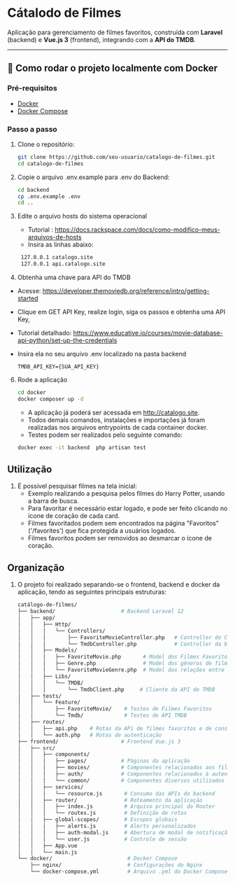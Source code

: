 # Cátalodo de Filmes

Aplicação para gerenciamento de filmes favoritos, construída com **Laravel** (backend) e **Vue.js 3** (frontend),
integrando com a **API do TMDB**.

---

## 🚀 Como rodar o projeto localmente com Docker

### Pré-requisitos

- [Docker](https://docs.docker.com/get-docker/)
- [Docker Compose](https://docs.docker.com/compose/)

### Passo a passo

1. Clone o repositório:
    ```bash
    git clone https://github.com/seu-usuario/catalogo-de-filmes.git
    cd catalogo-de-filmes

2. Copie o arquivo .env.example para .env do Backend:
    ```bash
    cd backend
    cp .env.example .env
    cd ..
    ```

3. Edite o arquivo hosts do sistema operacional
    - Tutorial : https://docs.rackspace.com/docs/como-modifico-meus-arquivos-de-hosts
    - Insira as linhas abaixo:
   ```bash
    127.0.0.1 catalogo.site
    127.0.0.1 api.catalogo.site
   ```

4. Obtenha uma chave para API do TMDB

- Acesse: https://developer.themoviedb.org/reference/intro/getting-started
- Clique em GET API Key, realize login, siga os passos e obtenha uma API Key,
- Tutorial detalhado: https://www.educative.io/courses/movie-database-api-python/set-up-the-credentials
- Insira ela no seu arquivo .env localizado na pasta backend

    ```dotenv
    TMDB_API_KEY={SUA_API_KEY}
    ```

6. Rode a aplicação
    ```bash
    cd docker
    docker composer up -d
   ````

    - A aplicação já poderá ser acessada em http://catalogo.site.
    - Todos demais comandos, instalações e importações já foram realizadas nos arquivos entrypoints de cada container
      docker.
    - Testes podem ser realizados pelo seguinte comando:
    ```bash
    docker exec -it backend  php artisan test

   ```

## Utilização

1. É possível pesquisar filmes na tela inicial:
    - Exemplo realizando a pesquisa pelos filmes do Harry Potter, usando a barra de busca.
    - Para favoritar é necessário estar logado, e pode ser feito clicando no ícone de coração de cada card.
    - Filmes favoritados podem sem encontrados na página "Favoritos" ('/favorites') que fica protegida a usuários
      logados.
    - Filmes favoritos podem ser removidos ao desmarcar o ícone de coração.

## Organização

1. O projeto foi realizado separando-se o frontend, backend e docker da aplicação, tendo as seguintes principais
   estruturas:
    ```bash
   catálogo-de-filmes/
    ├── backend/                     # Backend Laravel 12
    │   ├── app/
    │   │   ├── Http/
    │   │   │   └── Controllers/
    │   │   │       ├── FavoriteMovieController.php   # Controller do CRUD de Filmes Favoritos
    │   │   │       └── TmdbController.php            # Controller da busca à API do TMDB
    │   │   ├── Models/
    │   │   │   ├── FavoriteMovie.php       # Model dos Filmes Favoritos
    │   │   │   ├── Genre.php               # Model dos gêneros de filmes
    │   │   │   └── FavoriteMovieGenre.php  # Model das relações entre gêneros e filmes favoritos
    │   │   ├── Libs/
    │   │   │   └── TMDB/
    │   │   │       └── TmdbClient.php     # Cliente da API do TMDB
    │   ├── tests/
    │   │   └── Feature/
    │   │       ├── FavoriteMovie/    # Testes de Filmes Favoritos
    │   │       └── Tmdb/             # Testes de API TMDB
    │   ├── routes/
    │   │   ├── api.php    # Rotas da APi de filmes favoritos e de consulta a API do TMDB
    │   │   └── auth.php   # Rotas de autenticação   
    ├── frontend/                    # Frontend Vue.js 3
    │   ├── src/
    │   │   ├── components/
    │   │   │   ├── pages/           # Páginas da aplicação
    │   │   │   ├── movies/          # Componentes relacionados aos filmes
    │   │   │   ├── auth/            # Componentes relacionados à autenticação
    │   │   │   └── common/          # Componentes diversos utilizados
    │   │   ├── services/
    │   │   │   └── resource.js       # Consumo das APIs do backend
    │   │   ├── router/               # Roteamento da aplicação
    │   │   │   ├── index.js          # Arquivo principal do Router
    │   │   │   └── routes.js         # Definição de rotas
    │   │   ├── global-scopes/        # Escopos globais
    │   │   │   ├── alerts.js         # Alerts personalizados
    │   │   │   ├── auth-modal.js     # Abertura de modal de notificação
    │   │   │   └── user.js           # Controle de sessão
    │   │   ├── App.vue
    │   │   └── main.js
    └── docker/                        # Docker Compose
        ├── nginx/                     # Configurações do Nginx
        └── docker-compose.yml         # Arquivo .yml do Docker Compose
   ```  






